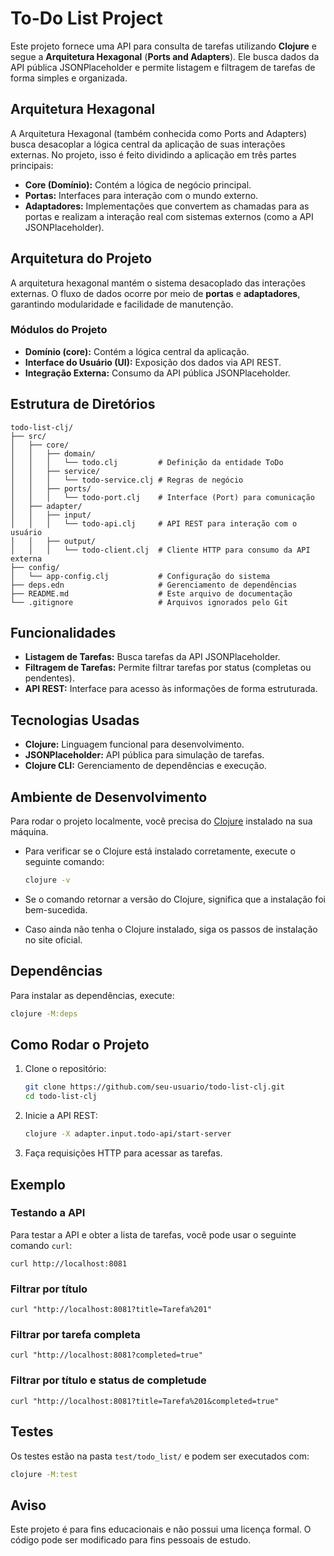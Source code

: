 # To-Do List Project

Este projeto fornece uma API para consulta de tarefas utilizando **Clojure** e segue a **Arquitetura Hexagonal** (**Ports and Adapters**). Ele busca dados da API pública JSONPlaceholder e permite listagem e filtragem de tarefas de forma simples e organizada.

## Arquitetura Hexagonal

A Arquitetura Hexagonal (também conhecida como Ports and Adapters) busca desacoplar a lógica central da aplicação de suas interações externas. No projeto, isso é feito dividindo a aplicação em três partes principais:

- **Core (Domínio):** Contém a lógica de negócio principal.
- **Portas:** Interfaces para interação com o mundo externo.
- **Adaptadores:** Implementações que convertem as chamadas para as portas e realizam a interação real com sistemas externos (como a API JSONPlaceholder).

## Arquitetura do Projeto

A arquitetura hexagonal mantém o sistema desacoplado das interações externas. O fluxo de dados ocorre por meio de **portas** e **adaptadores**, garantindo modularidade e facilidade de manutenção.

### Módulos do Projeto

- **Domínio (core):** Contém a lógica central da aplicação.
- **Interface do Usuário (UI):** Exposição dos dados via API REST.
- **Integração Externa:** Consumo da API pública JSONPlaceholder.

## Estrutura de Diretórios

```plaintext
todo-list-clj/
├── src/
│   ├── core/
│   │   ├── domain/
│   │   │   └── todo.clj         # Definição da entidade ToDo
│   │   ├── service/
│   │   │   └── todo-service.clj # Regras de negócio
│   │   ├── ports/
│   │   │   └── todo-port.clj    # Interface (Port) para comunicação
│   ├── adapter/
│   │   ├── input/
│   │   │   └── todo-api.clj     # API REST para interação com o usuário
│   │   ├── output/
│   │   │   └── todo-client.clj  # Cliente HTTP para consumo da API externa
├── config/
│   └── app-config.clj           # Configuração do sistema
├── deps.edn                     # Gerenciamento de dependências
├── README.md                    # Este arquivo de documentação
└── .gitignore                   # Arquivos ignorados pelo Git
```

## Funcionalidades

- **Listagem de Tarefas:** Busca tarefas da API JSONPlaceholder.
- **Filtragem de Tarefas:** Permite filtrar tarefas por status (completas ou pendentes).
- **API REST:** Interface para acesso às informações de forma estruturada.

## Tecnologias Usadas

- **Clojure:** Linguagem funcional para desenvolvimento.
- **JSONPlaceholder:** API pública para simulação de tarefas.
- **Clojure CLI:** Gerenciamento de dependências e execução.

## Ambiente de Desenvolvimento

Para rodar o projeto localmente, você precisa do [Clojure](https://clojure.org/guides/getting_started) instalado na sua máquina.

- Para verificar se o Clojure está instalado corretamente, execute o seguinte comando:

  ```bash
  clojure -v
  ```

- Se o comando retornar a versão do Clojure, significa que a instalação foi bem-sucedida.

- Caso ainda não tenha o Clojure instalado, siga os passos de instalação no site oficial.

## Dependências

Para instalar as dependências, execute:

```bash
clojure -M:deps
```

## Como Rodar o Projeto

1. Clone o repositório:

    ```bash
    git clone https://github.com/seu-usuario/todo-list-clj.git
    cd todo-list-clj
    ```

2. Inicie a API REST:

    ```bash
    clojure -X adapter.input.todo-api/start-server
    ```

3. Faça requisições HTTP para acessar as tarefas.

## Exemplo

### Testando a API

Para testar a API e obter a lista de tarefas, você pode usar o seguinte comando `curl`:

```
curl http://localhost:8081
```

### Filtrar por título

```
curl "http://localhost:8081?title=Tarefa%201"
```

### Filtrar por tarefa completa

```
curl "http://localhost:8081?completed=true"
```

### Filtrar por título e status de completude

```
curl "http://localhost:8081?title=Tarefa%201&completed=true"
```

## Testes

Os testes estão na pasta `test/todo_list/` e podem ser executados com:

```bash
clojure -M:test
```

## Aviso

Este projeto é para fins educacionais e não possui uma licença formal. O código pode ser modificado para fins pessoais de estudo.
